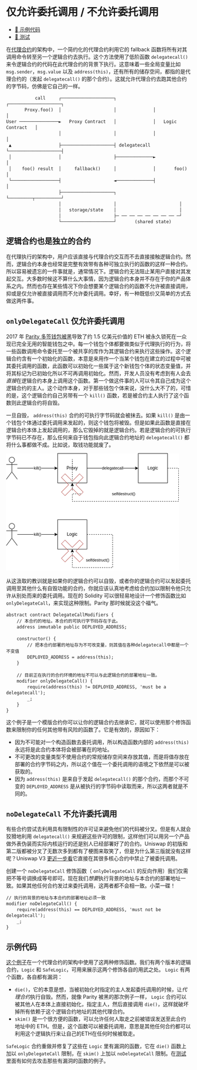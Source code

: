 # 仅允许委托调用 / 不允许委托调用

- [📜 示例代码](./DelegateCallModifiers.sol)
- [🐞 测试](../../test/DelegateCallModifiers.t.sol)

在[代理合约](../basic-proxies/)的架构中，一个简约化的代理合约利用它的 fallback 函数将所有对其调用命令转至另一个逻辑合约去执行。这个方法使用了低阶函数 `delegatecall()` 来令逻辑合约的代码在此代理合约的背景下执行。这意味着一些全局变量比如 `msg.sender`，`msg.value` 以及 `address(this)`，还有所有的储存空间，都指的是代理合约的（发起 `delegatecall()` 的那个合约）。这就允许代理合约去跑其他合约的字节码，仿佛是它自己的一样。


```
           call     ┌────────────────────┐              ┌────────────────────┐
       Proxy.foo()  │                    │              │                    │
User ───────────────►   Proxy Contract   │              │   Logic Contract   │
                    │                    │              │                    │
 ▲                  ├────────────────────┤ delegatecall └────────────────────┤
 │                  │                    ├──────────────►                    │
 │    foo() result  │     fallback()     │              │       foo()        │
 └──────────────────┤                    ◄──────────────┤                    │
                    ├────────────────────┐              └─────────┬──────────┘
                    │                    │                        │
                    │   storage/state    │                        │
                    │                    ├─ ── ── ── ── ── ── ── ─┘
                    └────────────────────┘       (shared state)
```

## 逻辑合约也是独立的合约
在代理执行的架构中，用户应该直接与代理合约交互而不去直接接触逻辑合约。然而，逻辑合约本身也经常是完整有效带有各种可独立执行的函数的这样一种合约。所以容易被遗忘的一件事就是，通常情况下。逻辑合约无法阻止某用户直接对其发起交互。大多数时候这不算什么大事情，因为逻辑合约本身并不存在于你的产品体系之内。然而也存在某些情况下你会想要某个逻辑合约的函数不允许被直接调用，抑或是仅允许被直接调用而不允许委托调用。幸好，有一种既低价又简单的方式去做这两件事。

## `onlyDelegateCall` 仅允许委托调用
2017 年 [Parity 多签钱包被黑](https://blog.openzeppelin.com/parity-wallet-hack-reloaded/)导致了约 1.5 亿美元价值的 ETH 被永久锁死在一众现已完全无用的智能钱包之中。每一个钱包个体都要做类似于代理执行的行为，将一些函数调用命令委托至一个被共享的库作为其逻辑合约来执行这些操作。这个逻辑合约含有一个初始化的函数，本意是来用作一个当某个钱包在建立的过程中可被其委托调用的函数，此函数可以初始化一些属于这个新钱包个体的状态变量值，并将其标记为已初始化所以不可再调用初始化。然而，开发人员没有考虑到有人会去*直接*在逻辑合约本身上调用这个函数。第一个做这件事的人可以令其自己成为这个逻辑合约的主人。这个动作本身，对于那些钱包个体来说，没什么大不了的，可惜的是，这个逻辑合约自己另带有一个 `kill()` 函数，若是被合约主人执行了这个函数则此逻辑合约将自毁。

一旦自毁， `address(this)` 合约的可执行字节码就会被抹去。如果 `kill()` 是由一个钱包个体通过委托调用来发起的，则这个钱包将被毁。但是如果此函数是直接在逻辑合约本体上发起调用的，那么它毁掉的就是逻辑合约。若是逻辑合约的可执行字节码已不存在，那么任何来自于钱包指向此逻辑合约地址的 `delegatecall()` 都将什么事都做不成。比如说，取钱功能就废了。

![self-destruct-a-la-parity](./parity-self-destruct.png)

从这汲取的教训就是如果你的逻辑合约可以自毁，或者你的逻辑合约可以发起委托调用至其他什么有自毁功能的合约，你就应该认真地考虑给合约加以限制令他只允许从别处而来的委托调用。现在的 Solidity 可以很轻易地设计一个修饰函数比如 `onlyDelegateCall`，来实现这种限制。Parity 那时候就没这个福气。

```solidity
abstract contract DelegateCallModifiers {
    // 本合约的地址。本合约的可执行字节码存在于此。
    address immutable public DEPLOYED_ADDRESS;

    constructor() {
        // 把本合约部署的地址存为不可改变量，则其值在各种delegatecall中都是一个不变值
        DEPLOYED_ADDRESS = address(this);
    }

    // 目前正在执行的合约环境的地址不可以与此逻辑合约的部署地址一致。
    modifier onlyDelegateCall() {
        require(address(this) != DEPLOYED_ADDRESS, 'must be a delegatecall');
        _;
    }
}
```

这个例子是一个模版合约你可以让你的逻辑合约去继承它，就可以使用那个修饰函数来限制你的任何其他带有风险的函数了。它是有效的，原因如下：
- 因为不可能对一个构造函数去委托调用，所以构造函数内部的 `address(this)` 永远将是此合约本体将会被部署在的地址。
- 不可更改的变量类型不使用合约的常规储存空间来存放其值，而是将值存放在部署的合约字节码之内，所以这个值在一个委托调用的语境之下依然是可以被获取的。
- 因为 `address(this)` 是来自于发起 `delegatecall()` 的那个合约，而那个不可变的 `DEPLOYED_ADDRESS` 是从被执行的字节码中读取而来，所以这两者就是不同的。

## `noDelegateCall` 不允许委托调用
有些合约尝试去利用具有限制性的许可证来避免他们的代码被分叉。但是有人就会狡猾地利用 `delegatecall()` 来规避这些许可的限制，这样他们可以用另一个产品做外表伪装而实际内核运行的还是别人已经部署好了的合约。Uniswap 的初版和第二版都被分叉了无数次多到都有了梗图来取笑了，但是为什么第三版就没有这样呢？Uniswap V3 [更近一步看](https://github.com/Uniswap/v3-core/pull/327#issuecomment-813462722)它直接在其很多核心合约中禁止了被委托调用。

创建一个 `noDelegateCall` 修饰函数（ `onlyDelegateCall` 的反向作用）我们仅需把不等号调换成等号即可。现在我们*想要*执行背景的地址与本合约的部署地址一致。如果其他任何合约发过来委托调用，这两者都不会相一致。小菜一碟！

```solidity
// 执行的背景的地址与本合约的部署地址必须一致
modifier noDelegateCall() {
    require(address(this) == DEPLOYED_ADDRESS, 'must not be delegatecall');
    _;
}
```

## 示例代码
[这个例子](./DelegateCallModifiers.sol)在一个代理合约的架构中使用了这两种修饰函数。我们有两个版本的逻辑合约，`Logic` 和 `SafeLogic`，可用来展示这两个修饰各自的用武之处。 `Logic` 有两个函数，各自都有漏洞：

- `die()`，它的本意是想，当被初始化时指定的主人发起委托调用的时候，让*代理合约*执行自毁。然而，就像 Parity 被黑的那次例子一样， `Logic` 合约可以被其他人在本体上直接初始化，指定主人，然后直接调用 `die()`，这样就破坏掉所有依赖于这个逻辑合约地址的其他代理合约。
- `skim()` 是一个很方便的函数，可以允许任何人取走之前被错误发送至此合约地址中的 ETH。但是，这个函数可以被委托调用，意思是其他任何合约都可以利用这个逻辑执行来让自己的ETH在任何时候被取走。

`SafeLogic` 合约重做并修复了这些在 `Logic` 里有漏洞的函数，它在 `die()` 函数上加以 `onlyDelegateCall` 限制，在 `skim()` 上加以 `noDelegateCall` 限制。在[测试](../../test/DelegateCallModifiers.t.sol)里面有如何去攻击那些有漏洞的函数的例子。